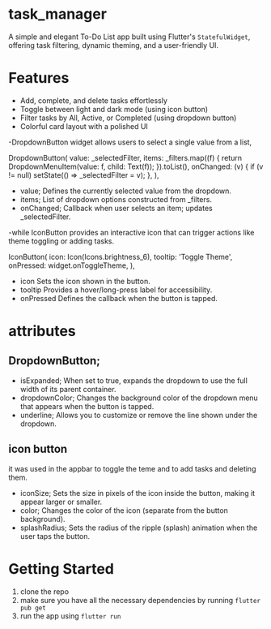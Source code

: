 # task_manager

A simple and elegant To-Do List app built using Flutter's `StatefulWidget`, offering task filtering, dynamic theming, and a user-friendly UI.

# Features

- Add, complete, and delete tasks effortlessly  
- Toggle between light and dark mode  (using icon button)
- Filter tasks by All, Active, or Completed (using dropdown button) 
- Colorful card layout with a polished UI

-DropdownButton widget allows users to select a single value from a list, 

DropdownButton<String>(
  value: _selectedFilter,
  items: _filters.map((f) {
    return DropdownMenuItem(value: f, child: Text(f));
  }).toList(),
  onChanged: (v) {
    if (v != null) setState(() => _selectedFilter = v);
  },
),

- value; Defines the currently selected value from the dropdown.	
- items; List of dropdown options constructed from _filters.
- onChanged; Callback when user selects an item; updates _selectedFilter.

-while IconButton provides an interactive icon that can trigger actions like theme toggling or adding tasks.

IconButton(
  icon: Icon(Icons.brightness_6),
  tooltip: 'Toggle Theme',
  onPressed: widget.onToggleTheme,
),

- icon	Sets the icon shown in the button.
- tooltip	Provides a hover/long-press label for accessibility.
- onPressed	Defines the callback when the button is tapped.

# attributes

## DropdownButton;

- isExpanded; When set to true, expands the dropdown to use the full width of its parent container.
- dropdownColor; Changes the background color of the dropdown menu that appears when the button is tapped.
- underline; Allows you to customize or remove the line shown under the dropdown.

## icon button
it was used in the appbar to toggle the teme and to add tasks and deleting them.

- iconSize;	Sets the size in pixels of the icon inside the button, making it appear larger or smaller.
- color; Changes the color of the icon (separate from the button background).
- splashRadius;	Sets the radius of the ripple (splash) animation when the user taps the button.

# Getting Started

1. clone the repo
2. make sure you have all the necessary dependencies by running `flutter pub get`
3. run the app using `flutter run`
